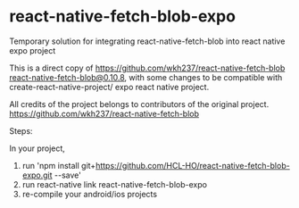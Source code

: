 # react-native-fetch-blob-expo
Temporary solution for integrating react-native-fetch-blob into react native expo project

This is a direct copy of https://github.com/wkh237/react-native-fetch-blob react-native-fetch-blob@0.10.8, with some changes to be compatible with create-react-native-project/ expo react native project.

All credits of the project belongs to contributors of the original project.
https://github.com/wkh237/react-native-fetch-blob

Steps:

In your project, 

1. run 'npm install git+https://github.com/HCL-HO/react-native-fetch-blob-expo.git --save'
2. run react-native link react-native-fetch-blob-expo
3. re-compile your android/ios projects
